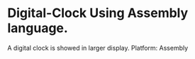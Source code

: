 # Digital-Clock Using Assembly language.
A digital clock is showed in larger display.
Platform: Assembly
